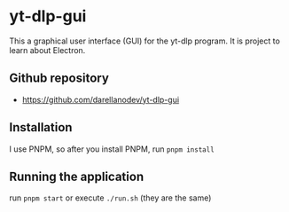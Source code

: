 # yt-dlp-gui

This a graphical user interface (GUI) for the yt-dlp program. It is project to learn about Electron.

## Github repository

- <https://github.com/darellanodev/yt-dlp-gui>

## Installation

I use PNPM, so after you install PNPM, run `pnpm install`

## Running the application

run `pnpm start` or execute `./run.sh` (they are the same)
